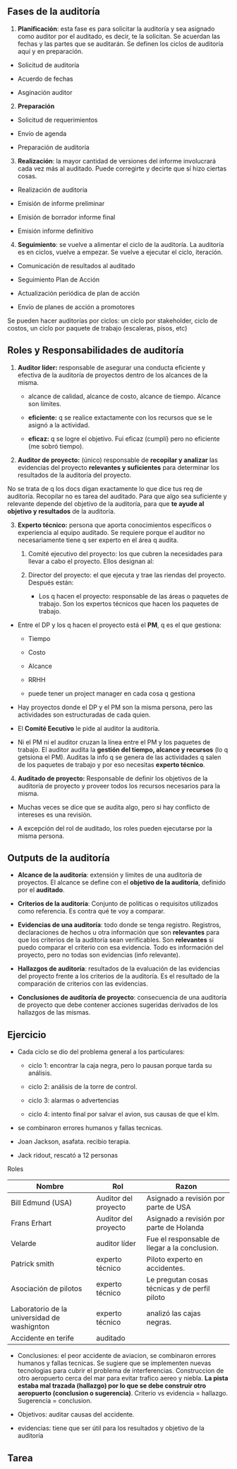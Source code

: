 ## Fases de la auditoría

1. **Planificación**: esta fase es para solicitar la auditoría y sea asignado como auditor por el auditado, es decir, te la solicitan. Se acuerdan las fechas y las partes que se auditarán. Se definen los ciclos de auditoría aquí y en preparación.

- Solicitud de auditoría

- Acuerdo de fechas

- Asginación auditor

2. **Preparación**

- Solicitud de requerimientos

- Envío de agenda

- Preparación de auditoría

3. **Realización**:  la mayor cantidad de versiones del informe involucrará cada vez más al auditado. Puede corregirte y decirte que sí hizo ciertas cosas.

- Realización de auditoría

- Emisión de informe preliminar

- Emisión de borrador informe final

- Emisión informe definitivo

4. **Seguimiento**: se vuelve a alimentar el ciclo de la auditoría. La auditoría es en ciclos, vuelve a empezar. Se vuelve a ejecutar el ciclo, iteración.

- Comunicación de resultados al auditado

- Seguimiento Plan de Acción

- Actualización periódica de plan de acción

- Envío de planes de acción a promotores

Se pueden hacer auditorías por ciclos: un ciclo por stakeholder, ciclo de costos, un ciclo por paquete de trabajo (escaleras, pisos, etc)

## Roles y Responsabilidades de auditoría

1. **Auditor líder:** responsable de asegurar una conducta eficiente y efectiva de la auditoría de proyectos dentro de los alcances de la misma. 

    - alcance de calidad, alcance de costo, alcance de tiempo. Alcance son límites.

    - **eficiente:** q se realice extactamente con los recursos que se le asignó a la actividad.

    - **eficaz:** q se logre el objetivo. Fui eficaz (cumplí) pero no eficiente (me sobró tiempo).

2. **Auditor de proyecto:** (único) responsable de **recopilar y analizar** las evidencias del proyecto **relevantes y suficientes** para determinar los resultados de la auditoría del proyecto. 

No se trata de q los docs digan exactamente lo que dice tus req de auditoría. Recopilar no es tarea del auditado. Para que algo sea suficiente y relevante depende del objetivo de la auditoría, para que **te ayude al objetivo y resultados** de la auditoría.

3. **Experto técnico:** persona que aporta conocimientos específicos o experiencia al equipo auditado. Se requiere porque el auditor no necesariamente tiene q ser experto en el área q audita.

    1. Comité ejecutivo del proyecto: los que cubren la necesidades para llevar a cabo el proyecto. Ellos designan al:

    2. Director del proyecto: el que ejecuta y trae las riendas del proyecto. Después están:

        - Los q hacen el proyecto: responsable de las áreas o paquetes de trabajo. Son los expertos técnicos que hacen los paquetes de trabajo.

- Entre el DP y los q hacen el proyecto está el **PM**, q es el que gestiona:

    - Tiempo

    - Costo

    - Alcance

    - RRHH

    - puede tener un project manager en cada cosa q gestiona

- Hay proyectos donde el DP y el PM son la misma persona, pero las actividades son estructuradas de cada quien.

- El **Comité Eecutivo** le pide al auditor la auditoría.

- Ni el PM ni el auditor cruzan la línea entre el PM y los paquetes de trabajo. El auditor audita la **gestión del tiempo, alcance y recursos** (lo q getsiona el PM). Auditas la info q se genera de las actividades q salen de los paquetes de trabajo y por eso necesitas **experto técnico**.

4. **Auditado de proyecto:** Responsable de definir los objetivos de la auditoría de proyecto y proveer todos los recursos necesarios para la misma.

- Muchas veces se dice que se audita algo, pero si hay conflicto de intereses es una revisión.

- A excepción del rol de auditado, los roles pueden ejecutarse por la misma persona.

## Outputs de la auditoría

- **Alcance de la auditoría**: extensión y límites de una auditoría de proyectos. El alcance se define con el **objetivo de la auditoría**, definido por el **auditado**.

- **Criterios de la auditoría**: Conjunto de políticas o requisitos utilizados como referencia. Es contra qué te voy a comparar.

- **Evidencias de una auditoría**: todo donde se tenga registro. Registros, declaraciones de hechos u otra información que son **relevantes** para que los criterios de la auditoría sean verificables. Son **relevantes** si puedo comparar el criterio con esa evidencia. Todo es información del proyecto, pero no todas son evidencias (info relevante).

- **Hallazgos de auditoría**: resultados de la evaluación de las evidencias del proyecto frente a los criterios de la auditoría. Es el resultado de la comparación de criterios con las evidencias.

- **Conclusiones de auditoría de proyecto**: consecuencia de una auditoría de proyecto que debe contener acciones sugeridas derivados de los hallazgos de las mismas.

## Ejercicio

- Cada ciclo se dio del problema general a los particulares:

    - ciclo 1: encontrar la caja negra, pero lo pausan porque tarda su análisis.

    - ciclo 2: análisis de la torre de control.

    - ciclo 3: alarmas o advertencias

    - ciclo 4: intento final por salvar el avion, sus causas de que el klm.

- se combinaron errores humanos y fallas tecnicas. 

- Joan Jackson, asafata. recibio terapia.

- Jack ridout, rescató a 12 personas

Roles

| Nombre | Rol | Razon |
| --- | --- | --- |
| Bill Edmund (USA) | Auditor del proyecto | Asignado a revisión por parte de USA |
| Frans Erhart | Auditor del proyecto | Asignado a revisión por parte de Holanda |
| Velarde | auditor líder | Fue el responsable de llegar a la conclusion. |
| Patrick smith | experto técnico | Piloto experto en accidentes. |
| Asociación de pilotos | experto técnico | Le pregutan cosas técnicas y de perfil piloto | 
| Laboratorio de la universidad de washignton | experto técnico | analizó las cajas negras. |
| Accidente en terife | auditado |

- Conclusiones: el peor accidente de aviacion, se combinaron errores humanos y fallas tecnicas. Se sugiere que se implementen nuevas tecnologias para cubrir el problema de interferencias. Construccion de otro aeropuerto cerca del mar para evitar trafico aereo y niebla. **La pista estaba mal trazada (hallazgo) por lo que se debe construir otro aeropuerto (conclusion o sugerencia)**. Criterio vs evidencia = hallazgo. Sugerencia = conclusion.

- Objetivos: auditar causas del accidente.

- evidencias: tiene que ser útil para los resultados y objetivo de la auditoría

## Tarea